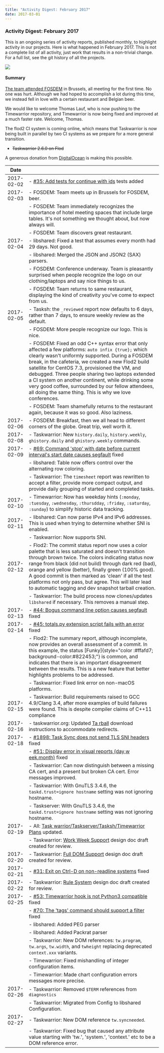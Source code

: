```yaml
---
title: "Activity Digest: February 2017"
date: 2017-03-01
---
```


### Activity Digest: February 2017 

This is an ongoing series of activity reports, published monthly, to highlight activity in our projects.
Here is what happened in February 2017. This is not a complete list of all activity, just work that results in a non-trivial change.
For a full list, see the git history of all the projects.

![](/images/perbacco.png)

#### Summary

[The team attended FOSDEM](/news/news.20170208) in Brussels, all meeting for the first time.
No one was hurt.
Although we had hoped to accomplish a lot during this time, we instead fell in love with a certain restaurant and Belgian beer.

We would like to welcome Thomas Lauf, who is now pushing to the Timewarrior repository, and Timewarrior is now being fixed and improved at a much faster rate.
Welcome, Thomas.

The flod2 CI system is coming online, which means that Taskwarrior is now being built in parallel by two CI systems as we prepare for a more general transition.

- ~~Taskwarrior 2.6.0 on Flod~~

A generous donation from [DigitalOcean](https://www.digitalocean.com) is making this possible.

| Date       |                                                                                                                                                                                                                                                                                                                                                                                                                                                                                                | 
|------------|------------------------------------------------------------------------------------------------------------------------------------------------------------------------------------------------------------------------------------------------------------------------------------------------------------------------------------------------------------------------------------------------------------------------------------------------------------------------------------------------|
| 2017-02-02 | - [#35: Add tests for continue with ids](https://github.com/GothenburgBitFactory/timewarrior/issues/35) tests added                                                                                                                                                                                                                                                                                                                                                                            |
| 2017-02-03 | - FOSDEM: Team meets up in Brussels for FOSDEM, beer.                                                                                                                                                                                                                                                                                                                                                                                                                                          |
|            | - FOSDEM: Team immediately recognizes the importance of hotel meeting spaces that include large tables. It\'s not something we thought about, but now always will.                                                                                                                                                                                                                                                                                                                             |                                                                                                                                             |
|            | - FOSDEM: Team discovers great restaurant.                                                                                                                                                                                                                                                                                                                                                                                                                                                     |
| 2017-02-04 | - libshared: Fixed a test that assumes every month had 29 days. Not good.                                                                                                                                                                                                                                                                                                                                                                                                                      |
|            | - libshared: Merged the JSON and JSON2 (SAX) parsers.                                                                                                                                                                                                                                                                                                                                                                                                                                          |
|            | - FOSDEM: Conference underway. Team is pleasantly surprised when people recognize the logo on our clothing/laptops and say nice things to us.                                                                                                                                                                                                                                                                                                                                                  |                                                                                                                                             |
|            | - FOSDEM: Team returns to same restaurant, displaying the kind of creativity you\'ve come to expect from us.                                                                                                                                                                                                                                                                                                                                                                                   |
| 2017-02-05 | - Tasksh: the `_reviewed` report now defaults to 6 days, rather than 7 days, to ensure weekly review as the default.                                                                                                                                                                                                                                                                                                                                                                           |
|            | - FOSDEM: More people recognize our logo. This is nice.                                                                                                                                                                                                                                                                                                                                                                                                                                        |                                                                                                                                             |
|            | - FOSDEM: Fixed an odd C++ syntax error that only affected a few platforms: `auto infix {true};` which clearly wasn\'t uniformly supported. During a FOSDEM break, in the cafeteria, we created a new Flod2 build satellite for CentOS 7.3, provisioned the VM, and debugged. Three people sharing two laptops extended a CI system on another continent, while drinking some very good coffee, surrounded by our fellow attendees, all doing the same thing. This is why we love conferences. |                                                                                                                                                                                                                                                                                                                                                                                                                                                               |
|            | - FOSDEM: Team shamefully returns to the restaurant again, because it was so good. Also laziness.                                                                                                                                                                                                                                                                                                                                                                                              |                                                                                                                                                                                                                                                                                                                                                                                                                                                                                                |
| 2017-02-06 | - FOSDEM: Breakfast, then we all head to different corners of the globe. Great trip, well worth it.                                                                                                                                                                                                                                                                                                                                                                                            |                                                                                                                                                                                                                                                                                                                                                                                                                                                                                                |
| 2017-02-08 | - Taskwarrior: New `history.daily`, `history.weekly`, `ghistory.daily` and `ghistory.weekly` commands.                                                                                                                                                                                                                                                                                                                                                                                         |
| 2017-02-09 | - [#69: Command \'stop\' with date before current interval\'s start date causes segfault](https://github.com/GothenburgBitFactory/timewarrior/issues/69) fixed                                                                                                                                                                                                                                                                                                                                 |
|            | - libshared: Table now offers control over the alternating row coloring.                                                                                                                                                                                                                                                                                                                                                                                                                       |
|            | - Taskwarrior: The `timesheet` report was rewritten to accept a filter, provide more compact output, and provide daily grouping of started and completed tasks.                                                                                                                                                                                                                                                                                                                                |
| 2017-02-10 | - Timewarrior: Now has weekday hints (`:monday`, `:tuesday`, `:wednesday`, `:thursdday`, `:friday`, `:saturday`, `:sunday`) to simplify historic data tracking.                                                                                                                                                                                                                                                                                                                                |
| 2017-02-11 | - libshared: Can now parse IPv4 and IPv6 addresses. This is used when trying to determine whether SNI is enabled.                                                                                                                                                                                                                                                                                                                                                                              |                                                                                                                                                                                                                                                                                                                                                                                                                                                                                                |
|            | - Taskwarrior: Now supports SNI.                                                                                                                                                                                                                                                                                                                                                                                                                                                               |
| 2017-02-12 | - Flod2: The commit status report now uses a color palette that is less saturated and doesn\'t transition through brown twice. The colors indicating status now range from black (did not build) through dark red (bad), orange and yellow (better), finally green (100% good). A good commit is then marked as \'clean\' if all the test platforms not only pass, but agree. This will later lead to automatic tagging and dev snapshot tarball creation.                                     |                                                                                                                                                                                                                                                                                                                                                                                                                                                                                                |
|            | - Taskwarrior: The build process now clones/updates `libshared` if necessary. This removes a manual step.                                                                                                                                                                                                                                                                                                                                                                                      |                                                                                                                                                                                                                                                                                                                                                                                                                                                                                               |
| 2017-02-13 | - [#44: Bogus command line option causes segfault](https://github.com/GothenburgBitFactory/timewarrior/issues/44) fixed                                                                                                                                                                                                                                                                                                                                                                        |
| 2017-02-14 | - [#45: totals.py extension script fails with an error](https://github.com/GothenburgBitFactory/timewarrior/issues/45) fixed                                                                                                                                                                                                                                                                                                                                                                   |
|            | - Flod2: The summary report, although incomplete, now provides an overall assessment of a commit. In this example, the status [Funky]{style="color :#ffafd7; background-color:#822453;"} is common, and indicates that there is an important disagreement between the results. This is a new feature that better highlights problems to be addressed.                                                                                                                                          |                                                                                                                                                                                                                                                                                                                                                                                                                                                                                               |
|            | - Taskwarrior: Fixed link error on non-macOS platforms.                                                                                                                                                                                                                                                                                                                                                                                                                                        |
| 2017-02-15 | - Taskwarrior: Build requirements raised to GCC 4.9/Clang 3.4, after more examples of build failures were found. This is despite compiler claims of C++11 compliance                                                                                                                                                                                                                                                                                                                           |                                                                                                                                                                                                                                                                                                                                                                                                                                                                                               |
| 2017-02-16 | - taskwarrior.org: Updated [Ta rball](/docs/taskserver/tarball) download instructions to accommodate redirects.                                                                                                                                                                                                                                                                                                                                                                                |
| 2017-02-18 | - [#1898: Task Sync does not send TLS SNI headers](https://github.com/GothenburgBitFactory/taskwarrior/issues/1898) fixed                                                                                                                                                                                                                                                                                                                                                                      |
|            | - [#51: Display error in visual reports (day,w eek,month)](https://github.com/GothenburgBitFactory/timewarrior/issues/51) fixed                                                                                                                                                                                                                                                                                                                                                                |
|            | - Taskwarrior: Can now distinguish between a missing CA cert, and a present but broken CA cert. Error messages improved.                                                                                                                                                                                                                                                                                                                                                                       |                                                                                                                                                                                                                                                                                                                                                                                                                                                                                               |
|            | - Taskwarrior: With GnuTLS 3.4.6, the `taskd.trust=ignore hostname` setting was not ignoring hostname.                                                                                                                                                                                                                                                                                                                                                                                         |
|            | - Taskserver: With GnuTLS 3.4.6, the `taskd.trust=ignore hostname` setting was not ignoring hostname.                                                                                                                                                                                                                                                                                                                                                                                          |
| 2017-02-19 | - All: [Task warrior/Taskserver/Tasksh/Timewarrior Plans](https://github.com/GothenburgBitFactory/taskwarrior/tree/develop/doc/devel/rfcs/plans.md) updated.                                                                                                                                                                                                                                                                                                                                        |
|            | - Taskwarrior: [Work Week Support](https://github.com/GothenburgBitFactory/taskwarrior/tree/develop/doc/devel/rfcs/plans.md) design doc draft created for review.                                                                                                                                                                                                                                                                                                                                   |
| 2017-02-20 | - Taskwarrior: [Full DOM Support](https://github.com/GothenburgBitFactory/taskwarrior/tree/develop/doc/devel/rfcs/dom.md) design doc draft created for review.                                                                                                                                                                                                                                                                                                                                      |
| 2017-02-21 | - [#31: Exit on Ctrl-D on non-readline systems](https://github.com/GothenburgBitFactory/taskshell/issues/31) fixed                                                                                                                                                                                                                                                                                                                                                                             |
| 2017-02-22 | - Taskwarrior: [Rule System](https://github.com/GothenburgBitFactory/taskwarrior/tree/develop/doc/devel/rfcs/rules.md) design doc draft created for review.                                                                                                                                                                                                                                                                                                                                         |
| 2017-02-25 | - [#53: Timewarrior hook is not Python3 compatible](https://github.com/GothenburgBitFactory/timewarrior/issues/53) fixed                                                                                                                                                                                                                                                                                                                                                                       |
|            | - [#70: The \'tags\' command should support a filter](https://github.com/GothenburgBitFactory/timewarrior/issues/70) fixed                                                                                                                                                                                                                                                                                                                                                                     |
|            | - libshared: Added PEG parser                                                                                                                                                                                                                                                                                                                                                                                                                                                                  |
|            | - libshared: Added Packrat parser                                                                                                                                                                                                                                                                                                                                                                                                                                                              |
|            | - Taskwarrior: New DOM references: `tw.program`, `tw.args`, `tw.width`, and `twheight` replacing deprecated `context.xxx` variants.                                                                                                                                                                                                                                                                                                                                                            |
|            | - Timewarrior: Fixed mishandling of integer configuration items.                                                                                                                                                                                                                                                                                                                                                                                                                               |
|            | - Timewarrior: Made chart configuration errors messages more precise.                                                                                                                                                                                                                                                                                                                                                                                                                          |
| 2017-02-26 | - Taskwarrior: Removed `$TERM` references from `diagnostics`                                                                                                                                                                                                                                                                                                                                                                                                                                   |
|            | - Taskwarrior: Migrated from Config to libshared Configuration.                                                                                                                                                                                                                                                                                                                                                                                                                                |
| 2017-02-27 | - Taskwarrior: New DOM reference `tw.syncneeded`.                                                                                                                                                                                                                                                                                                                                                                                                                                              |
|            | - Taskwarrior: Fixed bug that caused any attribute value starting with \'tw.\', \'system.\', \'context.\' etc to be a DOM reference error.                                                                                                                                                                                                                                                                                                                                                     |
